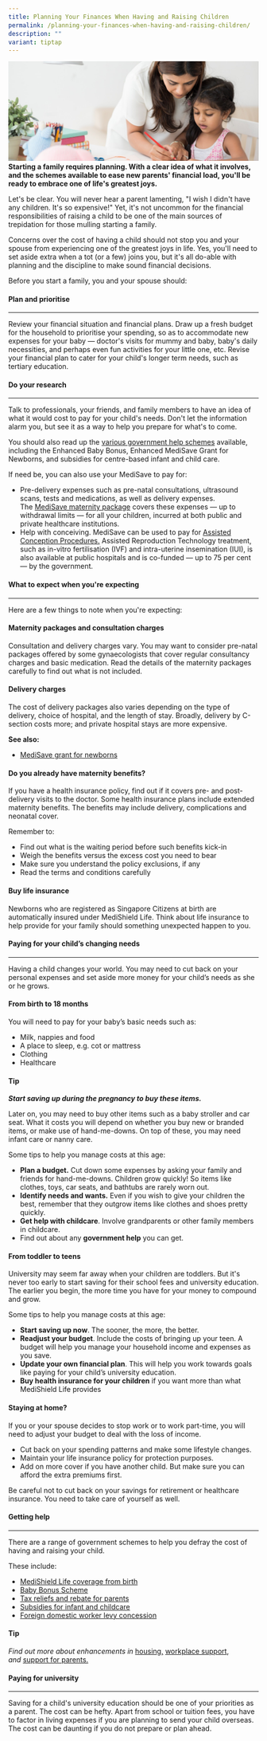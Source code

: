 ```yaml
---
title: Planning Your Finances When Having and Raising Children
permalink: /planning-your-finances-when-having-and-raising-children/
description: ""
variant: tiptap
---
```

![](/images/planning%20your%20finances%20when%20having%20children.jfif)
**Starting a family requires planning. With a clear idea of what it involves, and the schemes available to ease new parents' financial load, you'll be ready to embrace one of life's greatest joys.**

Let's be clear. You will never hear a parent lamenting, "I wish I didn't have any children. It's so expensive!" Yet, it's not uncommon for the financial responsibilities of raising a child to be one of the main sources of trepidation for those mulling starting a family.

Concerns over the cost of having a child should not stop you and your spouse from experiencing one of the greatest joys in life. Yes, you'll need to set aside extra when a tot (or a few) joins you, but it's all do-able with planning and the discipline to make sound financial decisions.

Before you start a family, you and your spouse should:

#### Plan and prioritise
-------------------
Review your financial situation and financial plans. Draw up a fresh budget for the household to prioritise your spending, so as to accommodate new expenses for your baby — doctor's visits for mummy and baby, baby's daily necessities, and perhaps even fun activities for your little one, etc. Revise your financial plan to cater for your child's longer term needs, such as tertiary education.

#### Do your research
----------------
Talk to professionals, your friends, and family members to have an idea of what it would cost to pay for your child's needs. Don't let the information alarm you, but see it as a way to help you prepare for what's to come.

You should also read up the [various government help schemes](https://www.moh.gov.sg/cost-financing/healthcare-schemes-subsidies/marriage-and-parenthood-schemes) available, including the Enhanced Baby Bonus, Enhanced MediSave Grant for Newborns, and subsidies for centre-based infant and child care.

If need be, you can also use your MediSave to pay for:

*   Pre-delivery expenses such as pre-natal consultations, ultrasound scans, tests and medications, as well as delivery expenses. The [MediSave maternity package](https://www.madeforfamilies.gov.sg/marriage/getting-baby-ready/medisave-maternity-package) covers these expenses — up to withdrawal limits — for all your children, incurred at both public and private healthcare institutions.
*   Help with conceiving. MediSave can be used to pay for [Assisted Conception Procedures](https://www.madeforfamilies.gov.sg/marriage/getting-baby-ready/medisave-for-assisted-conception-procedures)[.](https://www.madeforfamilies.gov.sg/marriage/getting-baby-ready/medisave-for-assisted-conception-procedures) Assisted Reproduction Technology treatment, such as in-vitro fertilisation (IVF) and intra-uterine insemination (IUI), is also available at public hospitals and is co-funded — up to 75 per cent — by the government.

#### What to expect when you're expecting
------------------------------------
Here are a few things to note when you're expecting:

#### Maternity packages and consultation charges
Consultation and delivery charges vary. You may want to consider pre-natal packages offered by some gynaecologists that cover regular consultancy charges and basic medication. Read the details of the maternity packages carefully to find out what is not included.

#### Delivery charges
The cost of delivery packages also varies depending on the type of delivery, choice of hospital, and the length of stay. Broadly, delivery by C-section costs more; and private hospital stays are more expensive.

**See also:**

*   [MediSave grant for newborns](https://www.madeforfamilies.gov.sg/support-measures/raising-your-child/healthcare/medisave-grant-for-newborns)      

#### Do you already have maternity benefits?

If you have a health insurance policy, find out if it covers pre- and post- delivery visits to the doctor. Some health insurance plans include extended maternity benefits. The benefits may include delivery, complications and neonatal cover.

Remember to:

*   Find out what is the waiting period before such benefits kick-in
*   Weigh the benefits versus the excess cost you need to bear
*   Make sure you understand the policy exclusions, if any
*   Read the terms and conditions carefully

#### Buy life insurance

Newborns who are registered as Singapore Citizens at birth are automatically insured under MediShield Life. Think about life insurance to help provide for your family should something unexpected happen to you.

#### Paying for your child’s changing needs
--------------------------------------

Having a child changes your world. You may need to cut back on your personal expenses and set aside more money for your child’s needs as she or he grows.

#### From birth to 18 months

You will need to pay for your baby’s basic needs such as:

*   Milk, nappies and food
*   A place to sleep, e.g. cot or mattress
*   Clothing
*   Healthcare

#### Tip
***Start saving up during the pregnancy to buy these items.***

Later on, you may need to buy other items such as a baby stroller and car seat. What it costs you will depend on whether you buy new or branded items, or make use of hand-me-downs. On top of these, you may need infant care or nanny care.

Some tips to help you manage costs at this age:

*   **Plan a budget.** Cut down some expenses by asking your family and friends for hand-me-downs. Children grow quickly! So items like clothes, toys, car seats, and bathtubs are rarely worn out.
*   **Identify needs and wants.** Even if you wish to give your children the best, remember that they outgrow items like clothes and shoes pretty quickly.
*   **Get help with childcare**. Involve grandparents or other family members in childcare.
*   Find out about any **government help** you can get.

#### From toddler to teens

University may seem far away when your children are toddlers. But it's never too early to start saving for their school fees and university education. The earlier you begin, the more time you have for your money to compound and grow.

Some tips to help you manage costs at this age:

*   **Start saving up now**. The sooner, the more, the better.
*   **Readjust your budget**. Include the costs of bringing up your teen. A budget will help you manage your household income and expenses as you save.
*   **Update your own financial plan**. This will help you work towards goals like paying for your child’s university education.
*   **Buy health insurance for your children** if you want more than what MediShield Life provides

#### Staying at home?

If you or your spouse decides to stop work or to work part-time, you will need to adjust your budget to deal with the loss of income.

*   Cut back on your spending patterns and make some lifestyle changes.
*   Maintain your life insurance policy for protection purposes.
*   Add on more cover if you have another child. But make sure you can afford the extra premiums first.

Be careful not to cut back on your savings for retirement or healthcare insurance. You need to take care of yourself as well.

#### Getting help
------------

There are a range of government schemes to help you defray the cost of having and raising your child.

These include:

*   [MediShield Life coverage from birth](https://www.cpf.gov.sg/member/healthcare-financing/medishield-life)
*   [Baby Bonus Scheme](https://www.babybonus.msf.gov.sg/Pages/Home.aspx)
*   [Tax reliefs and rebate for parents](https://www.iras.gov.sg/IRASHome/Individuals/Locals/Working-Out-Your-Taxes/Deductions-for-Individuals/Parenthood-Tax-Rebate--PTR-/)
*   [Subsidies for infant and childcare](https://www.ecda.gov.sg/parents/subsidies-financial-assistance)
*   [Foreign domestic worker levy concession](https://www.mom.gov.sg/passes-and-permits/work-permit-for-foreign-domestic-worker/foreign-domestic-worker-levy/levy-concession)

#### Tip
*Find out more about enhancements in* [housing](https://www.madeforfamilies.gov.sg/marriage/your-home-matters-new/housing-schemes-and-grants)[,](https://www.madeforfamilies.gov.sg/marriage/your-home-matters-new/housing-schemes-and-grants) [workplace support](https://www.madeforfamilies.gov.sg/support-measures/managing-work-and-family-life/family-friendly-workplaces), *and* [support for parents.](https://www.madeforfamilies.gov.sg/parental-leave-and-benefits)

#### Paying for university
---------------------

Saving for a child's university education should be one of your priorities as a parent. The cost can be hefty. Apart from school or tuition fees, you have to factor in living expenses if you are planning to send your child overseas. The cost can be daunting if you do not prepare or plan ahead.